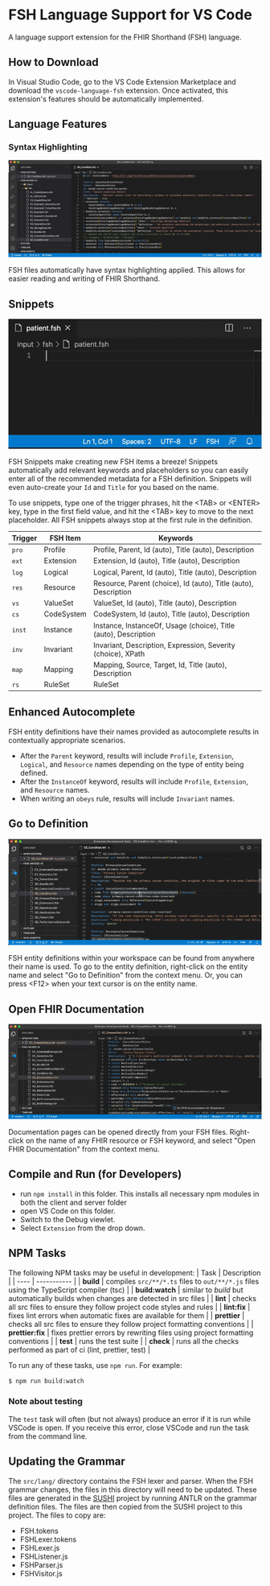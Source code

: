 # FSH Language Support for VS Code

A language support extension for the FHIR Shorthand (FSH) language.

## How to Download

In Visual Studio Code, go to the VS Code Extension Marketplace and download the
`vscode-language-fsh` extension. Once activated, this extension's features should
be automatically implemented.

## Language Features

### Syntax Highlighting

![FSH Syntax](images/docs/fsh-syntax.jpg)

FSH files automatically have syntax highlighting applied. This allows for easier reading and writing of FHIR Shorthand.

## Snippets

![FSH Snippets](images/docs/fsh-snippets.gif)

FSH Snippets make creating new FSH items a breeze! Snippets automatically add relevant keywords and placeholders so you can easily
enter all of the recommended metadata for a FSH definition. Snippets will even auto-create your `Id` and `Title` for you based on the
name.

To use snippets, type one of the trigger phrases, hit the &lt;TAB&gt; or &lt;ENTER&gt; key, type in the first field value, and hit
the &lt;TAB&gt; key to move to the next placeholder. All FSH snippets always stop at the first rule in the definition.

| Trigger | FSH Item   | Keywords                                                        |
| ------- | ---------- | --------------------------------------------------------------- |
| `pro`   | Profile    | Profile, Parent, Id (auto), Title (auto), Description           |
| `ext`   | Extension  | Extension, Id (auto), Title (auto), Description                 |
| `log`   | Logical    | Logical, Parent, Id (auto), Title (auto), Description           |
| `res`   | Resource   | Resource, Parent (choice), Id (auto), Title (auto), Description |
| `vs`    | ValueSet   | ValueSet, Id (auto), Title (auto), Description                  |
| `cs`    | CodeSystem | CodeSystem, Id (auto), Title (auto), Description                |
| `inst`  | Instance   | Instance, InstanceOf, Usage (choice), Title (auto), Description |
| `inv`   | Invariant  | Invariant, Description, Expression, Severity (choice), XPath    |
| `map`   | Mapping    | Mapping, Source, Target, Id, Title (auto), Description          |
| `rs `   | RuleSet    | RuleSet                                                         |

## Enhanced Autocomplete

FSH entity definitions have their names provided as autocomplete results in contextually appropriate scenarios.

- After the `Parent` keyword, results will include `Profile`, `Extension`, `Logical`, and `Resource` names depending on the type of entity being defined.
- After the `InstanceOf` keyword, results will include `Profile`, `Extension`, and `Resource` names.
- When writing an `obeys` rule, results will include `Invariant` names.

## Go to Definition

![FSH Go to Definition](images/docs/fsh-go-to-definition.gif)

FSH entity definitions within your workspace can be found from anywhere their name is used. To go to the entity definition, right-click on the entity name and select "Go to Definition" from the context menu. Or, you can press &lt;F12&gt; when your text cursor is on the entity name.

## Open FHIR Documentation

![FSH Go to Definition](images/docs/fsh-open-fhir-documentation.gif)

Documentation pages can be opened directly from your FSH files. Right-click on the name of any FHIR resource or FSH keyword, and select "Open FHIR Documentation" from the context menu.

## Compile and Run (for Developers)

- run `npm install` in this folder. This installs all necessary npm modules in both the
  client and server folder
- open VS Code on this folder.
- Switch to the Debug viewlet.
- Select `Extension` from the drop down.

## NPM Tasks

The following NPM tasks may be useful in development:
| Task | Description |
| ---- | ----------- |
| **build** | compiles `src/**/*.ts` files to `out/**/*.js` files using the TypeScript compiler (tsc) |
| **build:watch** | similar to _build_ but automatically builds when changes are detected in src files |
| **lint** | checks all src files to ensure they follow project code styles and rules |
| **lint:fix** | fixes lint errors when automatic fixes are available for them |
| **prettier** | checks all src files to ensure they follow project formatting conventions |
| **prettier:fix** | fixes prettier errors by rewriting files using project formatting conventions |
| **test** | runs the test suite |
| **check** | runs all the checks performed as part of ci (lint, prettier, test) |

To run any of these tasks, use `npm run`. For example:

```sh
$ npm run build:watch
```

### Note about testing

The `test` task will often (but not always) produce an error if it is run while VSCode is open. If you receive this error, close VSCode and run the task from the command line.

## Updating the Grammar

The `src/lang/` directory contains the FSH lexer and parser. When the FSH grammar changes, the files in this directory will need to be updated. These files are generated in the [SUSHI](https://github.com/FHIR/sushi) project by running ANTLR on the grammar definition files. The files are then copied from the SUSHI project to this project.
The files to copy are:

- FSH.tokens
- FSHLexer.tokens
- FSHLexer.js
- FSHListener.js
- FSHParser.js
- FSHVisitor.js
